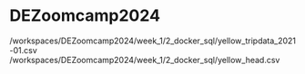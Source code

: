 # DEZoomcamp2024
/workspaces/DEZoomcamp2024/week_1/2_docker_sql/yellow_tripdata_2021-01.csv
/workspaces/DEZoomcamp2024/week_1/2_docker_sql/yellow_head.csv